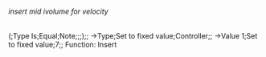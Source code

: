 ###### insert mid ivolume for velocity
(;Type Is;Equal;Note;;;);;
->Type;Set to fixed value;Controller;;
->Value 1;Set to fixed value;7;;
Function: Insert
